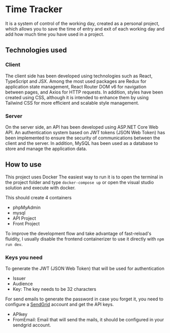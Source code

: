 # Time Tracker

It is a system of control of the working day, created as a personal project, which allows you to save the time of entry and exit of each working day and add how much time you have used in a project.


## Technologies used

### Client
The client side has been developed using technologies such as React, TypeScript and JSX. Among the most used packages are Redux for application state management, React Router DOM v6 for navigation between pages, and Axios for HTTP requests. In addition, styles have been created using CSS, although it is intended to enhance them by using Tailwind CSS for more efficient and scalable style management.

### Server

On the server side, an API has been developed using ASP.NET Core Web API. An authentication system based on JWT tokens (JSON Web Token) has been implemented to ensure the security of communications between the client and the server. In addition, MySQL has been used as a database to store and manage the application data.

## How to use

This project uses Docker The easiest way to run it is to open the terminal in the project folder and type `docker-compose up` or open the visual studio solution and execute with docker.

This should create 4 containers 
- phpMyAdmin
- mysql
- API Project
- Front Project

To improve the development flow and take advantage of fast-reload's fluidity, I usually disable the frontend containerizer to use it directly with `npm run dev`.

### Keys you need
To generate the JWT (JSON Web Token) that will be used for authentication 
- Issuer
- Audience
- Key: The key needs to be 32 characters

For send emails to generate the password in case you forget it, you need to configure a [SendGrid](https://sendgrid.com/en-us) account and get the API keys.
- APIkey
- FromEmail: Email that will send the mails, it should be configured in your sendgrid account.
